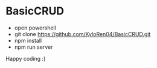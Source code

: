 # BasicCRUD
- open powershell
- git clone https://github.com/KyloRen04/BasicCRUD.git
- npm install
- npm run server

Happy coding :)
